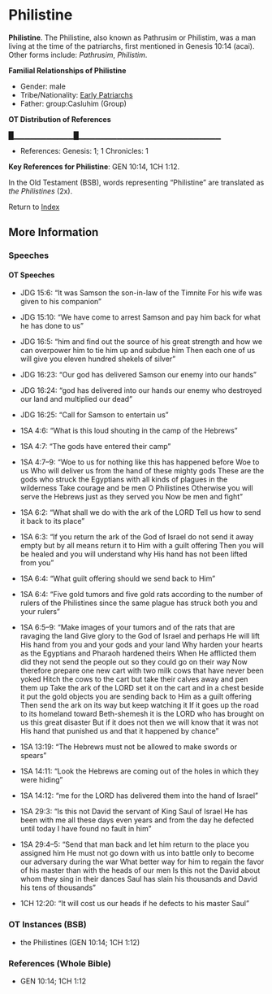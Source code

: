 # Philistine
**Philistine**. 
The Philistine, also known as Pathrusim or Philistim, was a man living at the time of the patriarchs, first mentioned in Genesis 10:14 (acai). 
Other forms include: 
*Pathrusim*, *Philistim*. 




**Familial Relationships of Philistine**


* Gender: male
* Tribe/Nationality: [Early Patriarchs](../../../groups/md/acai/Earlypatriarchs.md)
* Father: group:Casluhim (Group)


**OT Distribution of References**

█▁▁▁▁▁▁▁▁▁▁▁█▁▁▁▁▁▁▁▁▁▁▁▁▁▁▁▁▁▁▁▁▁▁▁▁▁▁
* References: Genesis: 1; 1 Chronicles: 1



**Key References for Philistine**: 
GEN 10:14, 1CH 1:12. 


In the Old Testament (BSB), words representing “Philistine” are translated as 
*the Philistines* (2x). 




Return to [Index](00-Index.md)

## More Information

### Speeches

#### OT Speeches

* JDG 15:6: “It was Samson the son-in-law of the Timnite For his wife was given to his companion”

* JDG 15:10: “We have come to arrest Samson and pay him back for what he has done to us”

* JDG 16:5: “him and find out the source of his great strength and how we can overpower him to tie him up and subdue him Then each one of us will give you eleven hundred shekels of silver”

* JDG 16:23: “Our god has delivered Samson our enemy into our hands”

* JDG 16:24: “god has delivered into our hands our enemy who destroyed our land and multiplied our dead”

* JDG 16:25: “Call for Samson to entertain us”

* 1SA 4:6: “What is this loud shouting in the camp of the Hebrews”

* 1SA 4:7: “The gods have entered their camp”

* 1SA 4:7–9: “Woe to us for nothing like this has happened before Woe to us Who will deliver us from the hand of these mighty gods These are the gods who struck the Egyptians with all kinds of plagues in the wilderness Take courage and be men O Philistines Otherwise you will serve the Hebrews just as they served you Now be men and fight”

* 1SA 6:2: “What shall we do with the ark of the LORD Tell us how to send it back to its place”

* 1SA 6:3: “If you return the ark of the God of Israel do not send it away empty but by all means return it to Him with a guilt offering Then you will be healed and you will understand why His hand has not been lifted from you”

* 1SA 6:4: “What guilt offering should we send back to Him”

* 1SA 6:4: “Five gold tumors and five gold rats according to the number of rulers of the Philistines since the same plague has struck both you and your rulers”

* 1SA 6:5–9: “Make images of your tumors and of the rats that are ravaging the land Give glory to the God of Israel and perhaps He will lift His hand from you and your gods and your land Why harden your hearts as the Egyptians and Pharaoh hardened theirs When He afflicted them did they not send the people out so they could go on their way Now therefore prepare one new cart with two milk cows that have never been yoked Hitch the cows to the cart but take their calves away and pen them up Take the ark of the LORD set it on the cart and in a chest beside it put the gold objects you are sending back to Him as a guilt offering Then send the ark on its way but keep watching it If it goes up the road to its homeland toward Beth-shemesh it is the LORD who has brought on us this great disaster But if it does not then we will know that it was not His hand that punished us and that it happened by chance”

* 1SA 13:19: “The Hebrews must not be allowed to make swords or spears”

* 1SA 14:11: “Look the Hebrews are coming out of the holes in which they were hiding”

* 1SA 14:12: “me for the LORD has delivered them into the hand of Israel”

* 1SA 29:3: “Is this not David the servant of King Saul of Israel He has been with me all these days even years and from the day he defected until today I have found no fault in him”

* 1SA 29:4–5: “Send that man back and let him return to the place you assigned him He must not go down with us into battle only to become our adversary during the war What better way for him to regain the favor of his master than with the heads of our men Is this not the David about whom they sing in their dances Saul has slain his thousands and David his tens of thousands”

* 1CH 12:20: “It will cost us our heads if he defects to his master Saul”

### OT Instances (BSB)

* the Philistines (GEN 10:14; 1CH 1:12)



### References (Whole Bible)

* GEN 10:14; 1CH 1:12



